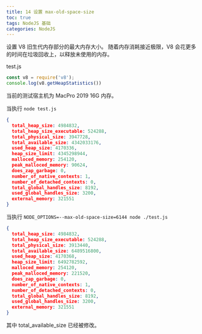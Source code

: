 ```yaml
---
title: 14 设置 max-old-space-size
toc: true
tags: NodeJS 基础
categories: NodeJS
---
```


设置 V8 旧生代内存部分的最大内存大小。 随着内存消耗接近极限，V8 会花更多的时间在垃圾回收上，以释放未使用的内存。

test.js
```js
const v8 = require('v8');
console.log(v8.getHeapStatistics())
```

当前的测试宿主机为 MacPro 2019 16G 内存。

当执行 `node test.js`
```json
{
  total_heap_size: 4984832,
  total_heap_size_executable: 524288,
  total_physical_size: 3947728,
  total_available_size: 4342033176,
  used_heap_size: 4170336,
  heap_size_limit: 4345298944,
  malloced_memory: 254120,
  peak_malloced_memory: 90624,
  does_zap_garbage: 0,
  number_of_native_contexts: 1,
  number_of_detached_contexts: 0,
  total_global_handles_size: 8192,
  used_global_handles_size: 3200,
  external_memory: 321551
}
```

当执行 `NODE_OPTIONS=--max-old-space-size=6144 node ./test.js`
```json
{
  total_heap_size: 4984832,
  total_heap_size_executable: 524288,
  total_physical_size: 3913440,
  total_available_size: 6489516800,
  used_heap_size: 4170368,
  heap_size_limit: 6492782592,
  malloced_memory: 254120,
  peak_malloced_memory: 221520,
  does_zap_garbage: 0,
  number_of_native_contexts: 1,
  number_of_detached_contexts: 0,
  total_global_handles_size: 8192,
  used_global_handles_size: 3200,
  external_memory: 321551
}
```

其中 total_available_size 已经被修改。